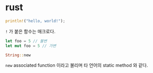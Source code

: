 # rust

```rust
println!("hello, world!");
```
`!` 가 붙은 함수는 매크로다.

```rust
let foo = 5 // 불변
let mut foo = 5 // 가변
```

```rust
String::new
```
`new` associated function 이라고 불리며 타 언어의 static method 와 같다.



